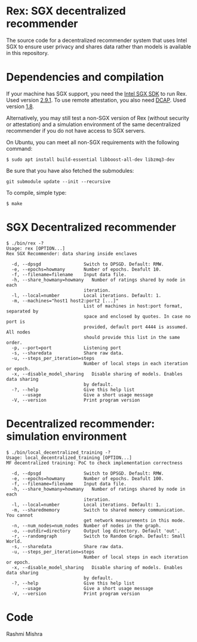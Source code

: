 # Rex: SGX decentralized recommender
The source code for a decentralized recommender system that uses Intel SGX to ensure user privacy and shares data rather than models is available in this repository.

# Dependencies and compilation
If your machine has SGX support, you need the [Intel SGX SDK](https://01.org/intel-software-guard-extensions) to run Rex. Used version [2.9.1](https://01.org/intel-softwareguard-extensions/downloads/intel-sgx-linux-2.9.1-release).
To use remote attestation, you also need [DCAP](https://www.intel.com/content/www/us/en/developer/articles/guide/intel-software-guard-extensions-data-center-attestation-primitives-quick-install-guide.html). Used version [1.8](https://01.org/intel-softwareguard-extensions/downloads/intel-sgx-dcap-1.8-release).

Alternatively, you may still test a non-SGX version of Rex (without security or attestation) and a simulation environment of the same decentralized recommender if you do not have access to SGX servers.

On Ubuntu, you can meet all non-SGX requirements with the following command:
```
$ sudo apt install build-essential libboost-all-dev libzmq3-dev
```
Be sure that you have also fetched the submodules:
```
git submodule update --init --recursive
```
To compile, simple type:
```
$ make
```

# SGX Decentralized recommender
```
$ ./bin/rex -?
Usage: rex [OPTION...]
Rex SGX Recommender: data sharing inside enclaves

  -d, --dpsgd                Switch to DPSGD. Default: RMW.
  -e, --epochs=howmany       Number of epochs. Deafult 10.
  -f, --filename=filename    Input data file.
  -h, --share_howmany=howmany   Number of ratings shared by node in each
                             iteration.
  -l, --local=number         Local iterations. Default: 1.
  -m, --machines="host1 host2:port2 [...]"
                             List of machines in host:port format, separated by
                             space and enclosed by quotes. In case no port is
                             provided, default port 4444 is assumed. All nodes
                             should provide this list in the same order.
  -p, --port=port            Listening port
  -s, --sharedata            Share raw data.
  -u, --steps_per_iteration=steps
                             Number of local steps in each iteration or epoch.
  -x, --disable_model_sharing   Disable sharing of models. Enables data sharing
                             by default.
  -?, --help                 Give this help list
      --usage                Give a short usage message
  -V, --version              Print program version
```

# Decentralized recommender: simulation environment
```
$ ./bin/local_decentralized_training -?
Usage: local_decentralized_training [OPTION...]
MF decentralized training: PoC to check implementation correctness

  -d, --dpsgd                Switch to DPSGD. Default: RMW.
  -e, --epochs=howmany       Number of epochs. Deafult 100.
  -f, --filename=filename    Input data file.
  -h, --share_howmany=howmany   Number of ratings shared by node in each
                             iteration.
  -l, --local=number         Local iterations. Default: 1.
  -m, --sharedmemory         Switch to shared memory communication. You cannot
                             get network measurements in this mode.
  -n, --num_nodes=num_nodes  Number of nodes in the graph.
  -o, --outdir=directory     Output log directory. Default 'out'.
  -r, --randomgraph          Switch to Random Graph. Default: Small World.
  -s, --sharedata            Share raw data.
  -u, --steps_per_iteration=steps
                             Number of local steps in each iteration or epoch.
  -x, --disable_model_sharing   Disable sharing of models. Enables data sharing
                             by default.
  -?, --help                 Give this help list
      --usage                Give a short usage message
  -V, --version              Print program version
```


# Code
Rashmi Mishra
